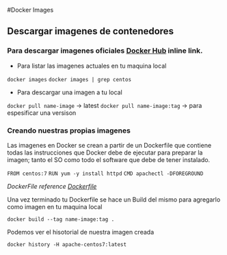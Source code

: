 #Docker Images

## Descargar imagenes de contenedores

### Para descargar imagenes oficiales [Docker Hub](https://hub.docker.com/ "Docker Hub") inline link.

- Para listar las imagenes actuales en tu maquina local

`docker images`
`docker images | grep centos`



- Para descargar una imagen a tu local
		
`docker pull name-image` -> latest
`docker pull name-image:tag` -> para espesificar una versison 

### Creando nuestras propias imagenes

Las imagenes en Docker se crean a partir de un Dockerfile que contiene todas 
las instrucciones que Docker debe de ejecutar para preparar la imagen; tanto
el SO como todo el software que debe de tener instalado.

`FROM centos:7`
`RUN yum -y install httpd`
`CMD apachectl -DFOREGROUND`


*DockerFile reference [Dockerfile](https://docs.docker.com/engine/reference/builder/ "DockerFile")*

Una vez terminado tu Dockerfile se hace un Build del mismo para agregarlo como
imagen en tu maquina local

`docker build --tag name-image:tag .`


Podemos ver el hisotorial de nuestra imagen creada

`docker history -H apache-centos7:latest`


